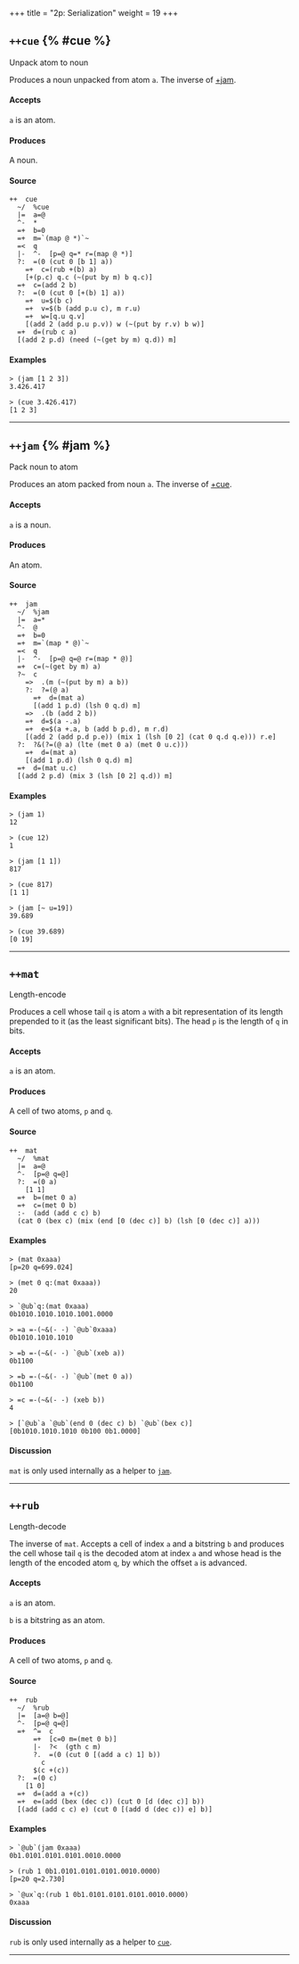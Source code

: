 +++
title = "2p: Serialization"
weight = 19
+++

## `++cue` {% #cue %}

Unpack atom to noun

Produces a noun unpacked from atom `a`. The inverse of [+jam](#jam).

#### Accepts

`a` is an atom.

#### Produces

A noun.

#### Source

```hoon
++  cue
  ~/  %cue
  |=  a=@
  ^-  *
  =+  b=0
  =+  m=`(map @ *)`~
  =<  q
  |-  ^-  [p=@ q=* r=(map @ *)]
  ?:  =(0 (cut 0 [b 1] a))
    =+  c=(rub +(b) a)
    [+(p.c) q.c (~(put by m) b q.c)]
  =+  c=(add 2 b)
  ?:  =(0 (cut 0 [+(b) 1] a))
    =+  u=$(b c)
    =+  v=$(b (add p.u c), m r.u)
    =+  w=[q.u q.v]
    [(add 2 (add p.u p.v)) w (~(put by r.v) b w)]
  =+  d=(rub c a)
  [(add 2 p.d) (need (~(get by m) q.d)) m]
```

#### Examples

```
> (jam [1 2 3])
3.426.417

> (cue 3.426.417)
[1 2 3]
```

---

## `++jam` {% #jam %}

Pack noun to atom

Produces an atom packed from noun `a`. The inverse of [+cue](#cue).

#### Accepts

`a` is a noun.

#### Produces

An atom.

#### Source

```hoon
++  jam
  ~/  %jam
  |=  a=*
  ^-  @
  =+  b=0
  =+  m=`(map * @)`~
  =<  q
  |-  ^-  [p=@ q=@ r=(map * @)]
  =+  c=(~(get by m) a)
  ?~  c
    =>  .(m (~(put by m) a b))
    ?:  ?=(@ a)
      =+  d=(mat a)
      [(add 1 p.d) (lsh 0 q.d) m]
    =>  .(b (add 2 b))
    =+  d=$(a -.a)
    =+  e=$(a +.a, b (add b p.d), m r.d)
    [(add 2 (add p.d p.e)) (mix 1 (lsh [0 2] (cat 0 q.d q.e))) r.e]
  ?:  ?&(?=(@ a) (lte (met 0 a) (met 0 u.c)))
    =+  d=(mat a)
    [(add 1 p.d) (lsh 0 q.d) m]
  =+  d=(mat u.c)
  [(add 2 p.d) (mix 3 (lsh [0 2] q.d)) m]
```

#### Examples

```
> (jam 1)
12

> (cue 12)
1
```

```
> (jam [1 1])
817

> (cue 817)
[1 1]
```

```
> (jam [~ u=19])
39.689

> (cue 39.689)
[0 19]
```

---

## `++mat`

Length-encode

Produces a cell whose tail `q` is atom `a` with a bit representation of
its length prepended to it (as the least significant bits). The head `p`
is the length of `q` in bits.

#### Accepts

`a` is an atom.

#### Produces

A cell of two atoms, `p` and `q`.

#### Source

```hoon
++  mat
  ~/  %mat
  |=  a=@
  ^-  [p=@ q=@]
  ?:  =(0 a)
    [1 1]
  =+  b=(met 0 a)
  =+  c=(met 0 b)
  :-  (add (add c c) b)
  (cat 0 (bex c) (mix (end [0 (dec c)] b) (lsh [0 (dec c)] a)))
```

#### Examples

```
> (mat 0xaaa)
[p=20 q=699.024]

> (met 0 q:(mat 0xaaa))
20

> `@ub`q:(mat 0xaaa)
0b1010.1010.1010.1001.0000

> =a =-(~&(- -) `@ub`0xaaa)
0b1010.1010.1010

> =b =-(~&(- -) `@ub`(xeb a))
0b1100

> =b =-(~&(- -) `@ub`(met 0 a))
0b1100

> =c =-(~&(- -) (xeb b))
4

> [`@ub`a `@ub`(end 0 (dec c) b) `@ub`(bex c)]
[0b1010.1010.1010 0b100 0b1.0000]
```

#### Discussion

`mat` is only used internally as a helper to [`jam`](#jam).

---

## `++rub`

Length-decode

The inverse of `mat`. Accepts a cell of index `a` and a bitstring `b`
and produces the cell whose tail `q` is the decoded atom at index `a`
and whose head is the length of the encoded atom `q`, by which the
offset `a` is advanced.

#### Accepts

`a` is an atom.

`b` is a bitstring as an atom.

#### Produces

A cell of two atoms, `p` and `q`.

#### Source

```hoon
++  rub
  ~/  %rub
  |=  [a=@ b=@]
  ^-  [p=@ q=@]
  =+  ^=  c
      =+  [c=0 m=(met 0 b)]
      |-  ?<  (gth c m)
      ?.  =(0 (cut 0 [(add a c) 1] b))
        c
      $(c +(c))
  ?:  =(0 c)
    [1 0]
  =+  d=(add a +(c))
  =+  e=(add (bex (dec c)) (cut 0 [d (dec c)] b))
  [(add (add c c) e) (cut 0 [(add d (dec c)) e] b)]
```

#### Examples

```
> `@ub`(jam 0xaaa)
0b1.0101.0101.0101.0010.0000

> (rub 1 0b1.0101.0101.0101.0010.0000)
[p=20 q=2.730]

> `@ux`q:(rub 1 0b1.0101.0101.0101.0010.0000)
0xaaa
```

#### Discussion

`rub` is only used internally as a helper to [`cue`](#cue).

---
